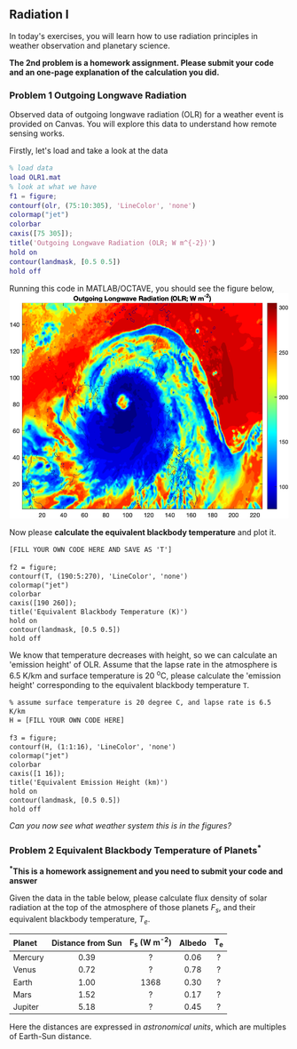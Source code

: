 ## Radiation I

In today's exercises, you will learn how to use radiation principles in weather observation and planetary science. 

**The 2nd problem is a homework assignment. Please submit your code and an one-page explanation of the calculation you did.**

### Problem 1 Outgoing Longwave Radiation

Observed data of outgoing longwave radiation (OLR) for a weather event is provided on Canvas. You will explore this data to understand how remote sensing works.

Firstly, let's load and take a look at the data
```matlab
% load data 
load OLR1.mat 
% look at what we have 
f1 = figure;
contourf(olr, (75:10:305), 'LineColor', 'none')
colormap("jet")
colorbar
caxis([75 305]);
title('Outgoing Longwave Radiation (OLR; W m^{-2})')
hold on
contour(landmask, [0.5 0.5]) 
hold off
```
Running this code in MATLAB/OCTAVE, you should see the figure below,
![OLR](OLR1.png)

Now please **calculate the equivalent blackbody temperature** and plot it.
```
[FILL YOUR OWN CODE HERE AND SAVE AS 'T']

f2 = figure;
contourf(T, (190:5:270), 'LineColor', 'none')
colormap("jet")
colorbar
caxis([190 260]);
title('Equivalent Blackbody Temperature (K)')
hold on
contour(landmask, [0.5 0.5]) 
hold off
```

We know that temperature decreases with height, so we can calculate an 'emission height' of OLR. Assume that the lapse rate in the atmosphere is 6.5 K/km and surface temperature is 20 <sup>o</sup>C, please calculate the 'emission height' corresponding to the equivalent blackbody temperature `T`. 
```
% assume surface temperature is 20 degree C, and lapse rate is 6.5 K/km
H = [FILL YOUR OWN CODE HERE]

f3 = figure;
contourf(H, (1:1:16), 'LineColor', 'none')
colormap("jet")
colorbar
caxis([1 16]);
title('Equivalent Emission Height (km)')
hold on
contour(landmask, [0.5 0.5]) 
hold off
```

_Can you now see what weather system this is in the figures?_

### Problem 2 Equivalent Blackbody Temperature of Planets<sup>*</sup>

**<sup>*</sup>This is a homework assignement and you need to submit your code and answer**

Given the data in the table below, please calculate flux density of solar radiation at the top of the atmosphere of those planets _F<sub>s</sub>_, and their equivalent blackbody temperature, _T<sub>e</sub>_.

| Planet        | Distance from Sun | F<sub>s</sub> (W m<sup>-2</sup>)  | Albedo | T<sub>e</sub> |
|:------------- |:-------------:|:------:|:-----:|:-----:|
| Mercury       | 0.39 | ? | 0.06 | ? |
| Venus         | 0.72 | ? | 0.78 | ? |
| Earth         | 1.00 | 1368 | 0.30 | ? |
| Mars          | 1.52 | ? | 0.17 | ? |
| Jupiter       | 5.18 | ? | 0.45 | ? |

Here the distances are expressed in _astronomical units_, which are multiples of Earth-Sun distance.

